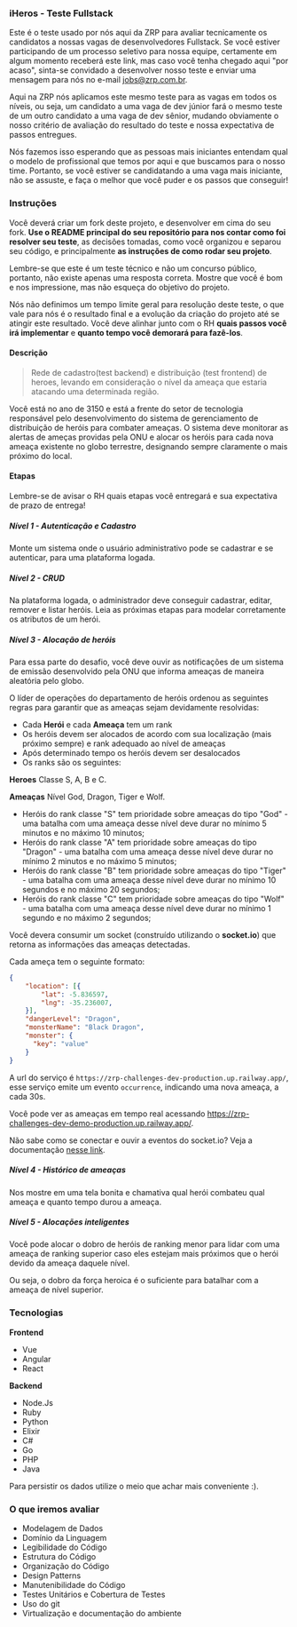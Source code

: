 ### iHeros - Teste Fullstack

Este é o teste usado por nós aqui da ZRP para avaliar tecnicamente os candidatos a nossas vagas de desenvolvedores Fullstack. Se você estiver participando de um processo seletivo para nossa equipe, certamente em algum momento receberá este link, mas caso você tenha chegado aqui "por acaso", sinta-se convidado a desenvolver nosso teste e enviar uma mensagem para nós no e-mail jobs@zrp.com.br.

Aqui na ZRP nós aplicamos este mesmo teste para as vagas em todos os níveis, ou seja, um candidato a uma vaga de dev júnior fará o mesmo teste de um outro candidato a uma vaga de dev sênior, mudando obviamente o nosso critério de avaliação do resultado do teste e nossa expectativa de passos entregues.

Nós fazemos isso esperando que as pessoas mais iniciantes entendam qual o modelo de profissional que temos por aqui e que buscamos para o nosso time. Portanto, se você estiver se candidatando a uma vaga mais iniciante, não se assuste, e faça o melhor que você puder e os passos que conseguir!

### Instruções

Você deverá criar um fork deste projeto, e desenvolver em cima do seu fork. **Use o README principal do seu repositório para nos contar como foi resolver seu teste**, as decisões tomadas, como você organizou e separou seu código, e principalmente **as instruções de como rodar seu projeto**.

Lembre-se que este é um teste técnico e não um concurso público, portanto, não existe apenas uma resposta correta. Mostre que você é bom e nos impressione, mas não esqueça do objetivo do projeto.

Nós não definimos um tempo limite geral para resolução deste teste, o que vale para nós é o resultado final e a evolução da criação do projeto até se atingir este resultado. Você deve alinhar junto com o RH **quais passos você irá implementar** e **quanto tempo você demorará para fazê-los**.

#### Descrição

> Rede de cadastro(test backend) e distribuição (test frontend) de heroes, levando em consideração o nível da ameaça que estaria atacando uma determinada região.

Você está no ano de 3150 e está a frente do setor de tecnologia responsável pelo desenvolvimento do sistema de gerenciamento de distribuição de heróis para combater ameaças. O sistema deve monitorar as alertas de ameças providas pela ONU e alocar os heróis para cada nova ameaça existente no globo terrestre, designando sempre claramente o mais próximo do local.

#### Etapas

Lembre-se de avisar o RH quais etapas você entregará e sua expectativa de prazo de entrega!

##### Nível 1 - Autenticação e Cadastro

Monte um sistema onde o usuário administrativo pode se cadastrar e se autenticar, para uma plataforma logada.

##### Nível 2 - CRUD

Na plataforma logada, o administrador deve conseguir cadastrar, editar, remover e listar heróis. Leia as próximas etapas para modelar corretamente os atributos de um herói.

##### Nível 3 - Alocação de heróis

Para essa parte do desafio, você deve ouvir as notificações de um sistema de emissão desenvolvido pela ONU que informa ameaças de maneira aleatória pelo globo.

O líder de operações do departamento de heróis ordenou as seguintes regras para garantir que as ameaças sejam devidamente resolvidas:

- Cada **Herói** e cada **Ameaça** tem um rank
- Os heróis devem ser alocados de acordo com sua localização (mais próximo sempre) e rank adequado ao nível de ameaças
- Após determinado tempo os heróis devem ser desalocados
- Os ranks são os seguintes:

**Heroes**
Classe S, A, B e C.

**Ameaças**
Nível God, Dragon, Tiger e Wolf.

- Heróis do rank classe "S" tem prioridade sobre ameaças do tipo "God" - uma batalha com uma ameaça desse nível deve durar no mínimo 5 minutos e no máximo 10 minutos;
- Heróis do rank classe "A" tem prioridade sobre ameaças do tipo "Dragon" - uma batalha com uma ameaça desse nível deve durar no mínimo 2 minutos e no máximo 5 minutos;
- Heróis do rank classe "B" tem prioridade sobre ameaças do tipo "Tiger" - uma batalha com uma ameaça desse nível deve durar no mínimo 10 segundos e no máximo 20 segundos;
- Heróis do rank classe "C" tem prioridade sobre ameaças do tipo "Wolf" - uma batalha com uma ameaça desse nível deve durar no mínimo 1 segundo e no máximo 2 segundos;

Você devera consumir um socket (construído utilizando o **socket.io**) que retorna as informações das ameaças detectadas.

Cada ameça tem o seguinte formato:

```json
{
    "location": [{
        "lat": -5.836597,
        "lng": -35.236007,
    }],
    "dangerLevel": "Dragon",
    "monsterName": "Black Dragon",
    "monster": {
      "key": "value"
    }
}
```

A url do serviço é `https://zrp-challenges-dev-production.up.railway.app/`, esse serviço emite um evento `occurrence`, indicando uma nova ameaça, a cada 30s.

Você pode ver as ameaças em tempo real acessando https://zrp-challenges-dev-demo-production.up.railway.app/.

Não sabe como se conectar e ouvir a eventos do socket.io? Veja a documentação [nesse link](https://socket.io/docs/v4/).

##### Nível 4 - Histórico de ameaças

Nos mostre em uma tela bonita e chamativa qual herói combateu qual ameaça e quanto tempo durou a ameaça.

##### Nível 5 - Alocações inteligentes

Você pode alocar o dobro de heróis de ranking menor para lidar com uma ameaça de ranking superior caso eles estejam mais próximos que o herói devido da ameaça daquele nível.

Ou seja, o dobro da força heroica é o suficiente para batalhar com a ameaça de nível superior.

### Tecnologias

**Frontend**

- Vue
- Angular
- React

**Backend**

- Node.Js
- Ruby
- Python
- Elixir
- C#
- Go
- PHP
- Java

Para persistir os dados utilize o meio que achar mais conveniente :).

### O que iremos avaliar

- Modelagem de Dados
- Domínio da Linguagem
- Legibilidade do Código
- Estrutura do Código
- Organização do Código
- Design Patterns
- Manutenibilidade do Código
- Testes Unitários e Cobertura de Testes
- Uso do git
- Virtualização e documentação do ambiente
